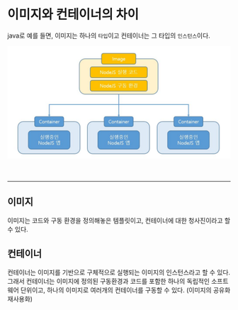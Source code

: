 # 이미지와 컨테이너의 차이

java로 예를 들면, 이미지는 하나의 `타입`이고 컨테이너는 그 타입의 `인스턴스`이다.

 <img src="./image/images-and-containers.JPG">

<br/>
<br/>
<br/>

--- 
## 이미지
이미지는 코드와 구동 환경을 정의해놓은 템플릿이고, 컨테이너에 대한 청사진이라고 할 수 있다. 

## 컨테이너
컨테이너는 이미지를 기반으로 구체적으로 실행되는 이미지의 인스턴스라고 할 수 있다. 
그래서 컨테이너는 이미지에 정의된 구동환경과 코드를 포함한 하나의 독립적인 소프트웨어 단위이고, 하나의 이미지로 여러개의 컨테이너를 구동할 수 있다. (이미지의 공유화 재사용화)
